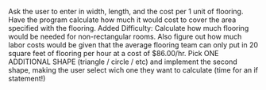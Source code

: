 Ask the user to enter in width, length, and the cost per 1 unit of flooring.
Have the program calculate how much it would cost to cover the area specified with the flooring.
Added Difficulty: Calculate how much flooring would be needed for non-rectangular rooms.
Also figure out how much labor costs would be given that the average flooring team
can only put in 20 square feet of flooring per hour at a cost of $86.00/hr.
Pick ONE ADDITIONAL SHAPE (triangle / circle / etc) and implement the second shape,
making the user select wich one they want to calculate (time for an if statement!)
